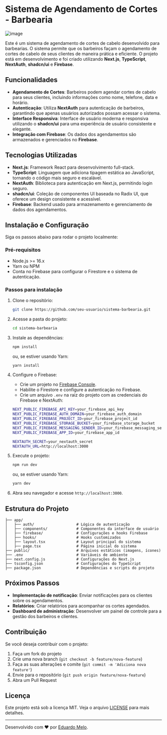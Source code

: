 
# Sistema de Agendamento de Cortes - Barbearia
![image](https://github.com/user-attachments/assets/cca83402-a5d5-4840-bc1c-5eca1b48ef57)

Este é um sistema de agendamento de cortes de cabelo desenvolvido para barbearias. O sistema permite que os barbeiros façam o agendamento de cortes de cabelo de seus clientes de maneira prática e eficiente. O projeto está em desenvolvimento e foi criado utilizando **Next.js**, **TypeScript**, **NextAuth**, **shadcn/ui** e **Firebase**.

## Funcionalidades

- **Agendamento de Cortes**: Barbeiros podem agendar cortes de cabelo para seus clientes, incluindo informações como nome, telefone, data e horário.
- **Autenticação**: Utiliza **NextAuth** para autenticação de barbeiros, garantindo que apenas usuários autorizados possam acessar o sistema.
- **Interface Responsiva**: Interface de usuário moderna e responsiva utilizando o **shadcn/ui** para uma experiência de usuário consistente e elegante.
- **Integração com Firebase**: Os dados dos agendamentos são armazenados e gerenciados no **Firebase**.

## Tecnologias Utilizadas

- **Next.js**: Framework React para desenvolvimento full-stack.
- **TypeScript**: Linguagem que adiciona tipagem estática ao JavaScript, tornando o código mais seguro e escalável.
- **NextAuth**: Biblioteca para autenticação em Next.js, permitindo login seguro.
- **shadcn/ui**: Coleção de componentes UI baseada no Radix UI, que oferece um design consistente e acessível.
- **Firebase**: Backend usado para armazenamento e gerenciamento de dados dos agendamentos.

## Instalação e Configuração

Siga os passos abaixo para rodar o projeto localmente:

### Pré-requisitos

- Node.js >= 16.x
- Yarn ou NPM
- Conta no Firebase para configurar o Firestore e o sistema de autenticação.

### Passos para instalação

1. Clone o repositório:

   ```bash
   git clone https://github.com/seu-usuario/sistema-barbearia.git
   ```

2. Acesse a pasta do projeto:

   ```bash
   cd sistema-barbearia
   ```

3. Instale as dependências:

   ```bash
   npm install
   ```

   ou, se estiver usando Yarn:

   ```bash
   yarn install
   ```

4. Configure o Firebase:

   - Crie um projeto no [Firebase Console](https://console.firebase.google.com/).
   - Habilite o Firestore e configure a autenticação no Firebase.
   - Crie um arquivo `.env` na raiz do projeto com as credenciais do Firebase e NextAuth:

   ```bash
   NEXT_PUBLIC_FIREBASE_API_KEY=your_firebase_api_key
   NEXT_PUBLIC_FIREBASE_AUTH_DOMAIN=your_firebase_auth_domain
   NEXT_PUBLIC_FIREBASE_PROJECT_ID=your_firebase_project_id
   NEXT_PUBLIC_FIREBASE_STORAGE_BUCKET=your_firebase_storage_bucket
   NEXT_PUBLIC_FIREBASE_MESSAGING_SENDER_ID=your_firebase_messaging_sender_id
   NEXT_PUBLIC_FIREBASE_APP_ID=your_firebase_app_id

   NEXTAUTH_SECRET=your_nextauth_secret
   NEXTAUTH_URL=http://localhost:3000
   ```

5. Execute o projeto:

   ```bash
   npm run dev
   ```

   ou, se estiver usando Yarn:

   ```bash
   yarn dev
   ```

6. Abra seu navegador e acesse `http://localhost:3000`.

## Estrutura do Projeto

```plaintext
├── app/
│   ├── auth/                   # Lógica de autenticação
│   ├── components/             # Componentes da interface de usuário
│   ├── firebase/               # Configurações e hooks Firebase
│   ├── hooks/                  # Hooks customizados
│   ├── layout.tsx              # Layout principal do sistema
│   ├── page.tsx                # Página inicial do sistema
├── public/                     # Arquivos estáticos (imagens, ícones)
├── .env                        # Variáveis de ambiente
├── next.config.js              # Configurações do Next.js
├── tsconfig.json               # Configurações do TypeScript
├── package.json                # Dependências e scripts do projeto
```

## Próximos Passos

- **Implementação de notificação**: Enviar notificações para os clientes sobre os agendamentos.
- **Relatórios**: Criar relatórios para acompanhar os cortes agendados.
- **Dashboard de administração**: Desenvolver um painel de controle para a gestão dos barbeiros e clientes.

## Contribuição

Se você deseja contribuir com o projeto:

1. Faça um fork do projeto
2. Crie uma nova branch (`git checkout -b feature/nova-feature`)
3. Faça as suas alterações e comite (`git commit -m 'Adiciona nova feature'`)
4. Envie para o repositório (`git push origin feature/nova-feature`)
5. Abra um Pull Request

## Licença

Este projeto está sob a licença MIT. Veja o arquivo [LICENSE](LICENSE) para mais detalhes.

---

Desenvolvido com ❤️ por [Eduardo Melo](https://github.com/eduardoddmg).
```
